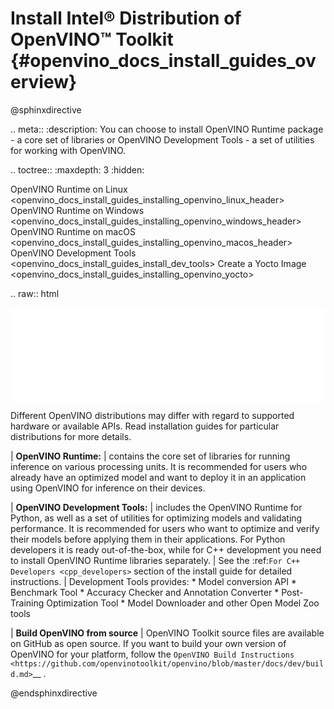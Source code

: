 # Install Intel® Distribution of OpenVINO™ Toolkit {#openvino_docs_install_guides_overview}

@sphinxdirective

.. meta::
   :description: You can choose to install OpenVINO Runtime package - a core set 
                 of libraries or OpenVINO Development Tools - a set of utilities 
                 for working with OpenVINO.


.. toctree::
   :maxdepth: 3
   :hidden:

   OpenVINO Runtime on Linux <openvino_docs_install_guides_installing_openvino_linux_header>
   OpenVINO Runtime on Windows <openvino_docs_install_guides_installing_openvino_windows_header>
   OpenVINO Runtime on macOS <openvino_docs_install_guides_installing_openvino_macos_header>  
   OpenVINO Development Tools <openvino_docs_install_guides_install_dev_tools>
   Create a Yocto Image <openvino_docs_install_guides_installing_openvino_yocto>


.. raw:: html

   <script type="module" crossorigin src="_static/selector-tool/assets/index-f34d1fad.js"></script>
   <meta name="viewport" content="width=device-width, initial-scale=1.0" />
   <iframe id="selector" src="_static/selector-tool/selector-bdf586b.html" style="width: 100%; border: none" title="Download Intel® Distribution of OpenVINO™ Toolkit"></iframe>


Different OpenVINO distributions may differ with regard to supported hardware or available APIs.
Read installation guides for particular distributions for more details. 

| **OpenVINO Runtime:** 
|    contains the core set of libraries for running inference on various processing units. It is recommended for users who already have an optimized model 
     and want to deploy it in an application using OpenVINO for inference on their devices.

| **OpenVINO Development Tools:** 
|    includes the OpenVINO Runtime for Python, as well as a set of utilities for optimizing models and validating performance. 
     It is recommended for users who want to optimize and verify their models before applying them in their applications.
     For Python developers it is ready out-of-the-box, while for C++ development you need to install OpenVINO Runtime libraries separately.
|    See the :ref:`For C++ Developers <cpp_developers>` section of the install guide for detailed instructions.
|    Development Tools provides:
     * Model conversion API
     * Benchmark Tool
     * Accuracy Checker and Annotation Converter
     * Post-Training Optimization Tool
     * Model Downloader and other Open Model Zoo tools


| **Build OpenVINO from source**
|    OpenVINO Toolkit source files are available on GitHub as open source. If you want to build your own version of OpenVINO for your platform, 
     follow the `OpenVINO Build Instructions <https://github.com/openvinotoolkit/openvino/blob/master/docs/dev/build.md>`__ .




@endsphinxdirective

